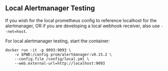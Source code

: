 ## Local Alertmanager Testing


If you wish for the local prometheus config to reference localhost for the
alertmanager, OR if you are developing a local webhook receiver, also use
`--net=host`.

For local alertmanager testing, start the container:
```
docker run -it -p 9093:9093 \
    -v $PWD:/config prom/alertmanager:v0.15.2 \
    --config.file /config/local.yml \
    --web.external-url=http://localhost:9093
```
